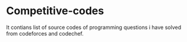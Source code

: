 # Competitive-codes
It contians list of source codes of programming questions i have solved from codeforces and codechef. 
